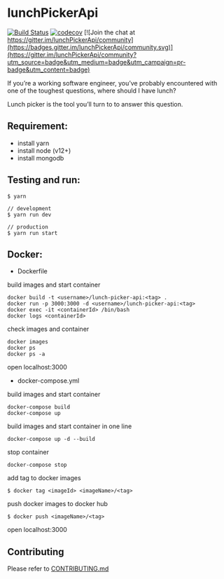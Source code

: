 # lunchPickerApi

[![Build Status](https://travis-ci.com/yeukfei02/lunchPickerApi.svg?branch=master)](https://travis-ci.com/yeukfei02/lunchPickerApi)
[![codecov](https://codecov.io/gh/yeukfei02/lunchPickerApi/branch/master/graph/badge.svg)](https://codecov.io/gh/yeukfei02/lunchPickerApi)
[![Join the chat at https://gitter.im/lunchPickerApi/community](https://badges.gitter.im/lunchPickerApi/community.svg)](https://gitter.im/lunchPickerApi/community?utm_source=badge&utm_medium=badge&utm_campaign=pr-badge&utm_content=badge)

If you’re a working software engineer, you’ve probably encountered with one of the toughest questions, where should I have lunch?

Lunch picker is the tool you’ll turn to to answer this question.

## Requirement:
 - install yarn
 - install node (v12+)
 - install mongodb

## Testing and run:
```
$ yarn

// development
$ yarn run dev

// production
$ yarn run start
```

## Docker:

- Dockerfile

build images and start container
```
docker build -t <username>/lunch-picker-api:<tag> .
docker run -p 3000:3000 -d <username>/lunch-picker-api:<tag>
docker exec -it <containerId> /bin/bash
docker logs <containerId>
```

check images and container
```
docker images
docker ps
docker ps -a
```

open localhost:3000

- docker-compose.yml

build images and start container
```
docker-compose build
docker-compose up
```
build images and start container in one line
```
docker-compose up -d --build
```

stop container
```
docker-compose stop
```

add tag to docker images
```
$ docker tag <imageId> <imageName>/<tag>
```

push docker images to docker hub
```
$ docker push <imageName>/<tag>
```

open localhost:3000

## Contributing

Please refer to [CONTRIBUTING.md](https://github.com/yeukfei02/lunchPickerApi/blob/master/CONTRIBUTING.md)
